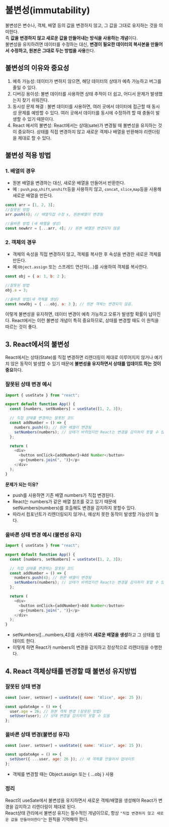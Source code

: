 # 불변성(immutability)

불변성은 변수나, 객체, 배열 등의 값을 변경하지 않고, 그 값을 그대로 유지하는 것을 의미한다.<br>
즉 **값을 변경하지 않고 새로운 값을 만들어내는 방식을 사용하는 개념**이다. <br>
불변성을 유지하려면 데이터를 수정하는 대신, **변경이 필요한 데이터의 복사본을 만들어서 수정하고, 원본은 그대로 두는 방법을 사용**한다.

## 불변성의 이유와 중요성

1. 예측 가능성: 데이터가 변하지 않으면, 해당 데이터의 상태가 예측 가능하고 버그를 줄일 수 있다.
2. 디버깅 용이성: 불변 데이터를 사용하면 상태 추적이 더 쉽고, 어디서 문제가 발생했는지 찾기 쉬워진다.
3. 동시성 문제 해결 : 불변 데이터를 사용하면, 여러 곳에서 데이터에 접근할 때 동시성 문제를 예방할 수 있다. 여러 곳에서 데이터를 동시에 수정하려 할 때 충돌이 발생할 수 있기 때문이다.
4. React 에서의 불변성: React에서는 상태(sate)가 변경될 때 불변성을 유지하는 것이 중요하다. 상태를 직접 변경하지 않고 새로운 객체나 배열을 반환해야 리렌더링을 제대로 할 수 있다.

## 불변성 적용 방법

### 1. 배열의 경우

- 원본 배열을 변경하는 대신, 새로운 배열을 만들어서 반환한다.
- 예 : `push`,`pop`,`shift`,`unshift`등을 사용하지 않고, `concat`, `slice`,`map`등을 사용해 새로운 배열을 만든다.

```js
const arr = [1, 2, 3];
//잘못된 방법
arr.push(4); // 배열직접 수정 x, 원본배열이 변경됨

//올바른 방법 (새 배열을 생성)
const newArr = [...arr, 4]; // 원본 배열은 변경되지 않음
```

### 2. 객체의 경우

- 객체의 속성을 직접 변경하지 않고, 객체를 복사한 후 속성을 변경한 새로운 객체를 만든다.
- 예:`Object.assign` 또는 스프레드 연산자(...)를 사용하여 객체를 복사한다.

```js
const obj = { a: 1, b: 2 };

//잘못된 방법
obj.a = 3;

//올바른 방법(새 객체를 생성)
const newObj = { ...obj, a: 3 }; // 원본 객체는 변경되지 않음.
```

이렇게 불변성을 유지하면, 데이터 변경이 예측 가능하고 오류가 발생할 확률이 납아진다. React에서는 이런 불변성 개념이 특히 중요하므로, 상태를 변경할 때도 이 원칙을 따르는 것이 좋다.

## 3. React에서의 불변성

React에서는 상태(State)를 직접 변경하면 리렌더링이 제대로 이루어지지 않거나 예기치 않은 동작이 발생할 수 있기 때문에 **불변성을 유지하면서 상태를 업데이트 하는 것이 중요**하다.

### 잘못된 상태 변경 예시

```js
import { useState } from "react";

export default function App() {
  const [numbers, setNumbers] = useState([1, 2, 3]);

  // 직접 상태를 변경하는 잘못된 코드
  const addNumber = () => {
    numbers.push(4); // 원본 배열이 변경됨
    setNumbers(numbers); // 상태가 바뀌었지만 React는 변경을 감지하지 못할 수 있음
  };

  return (
    <div>
      <button onClick={addNumber}>Add Number</button>
      <p>{numbers.join(", ")}</p>
    </div>
  );
}
```

**문제가 되는 이유?** <br>

- push를 사용하면 기존 배열 numbers가 직접 변경된다.
- React는 numbers가 같은 배열 참조를 갖고 있기 때문에 setNumbers(numbers)를 호출해도 변경을 감지하지 못할수 있다.
- 따라서 컴포넌트가 리렌더링되지 않거나, 예상치 못한 동작이 발생할 가능성이 높다.

### 올바른 상태 변경 예시 (불변성 유지)

```js
import { useState } from "react";

export default function App() {
  const [numbers, setNumbers] = useState([1, 2, 3]);

  // 직접 상태를 변경하는 잘못된 코드
  const addNumber = () => {
    numbers.push(4); // 원본 배열이 변경됨
    setNumbers(numbers); // 상태가 바뀌었지만 React는 변경을 감지하지 못할 수 있음
  };

  return (
    <div>
      <button onClick={addNumber}>Add Number</button>
      <p>{numbers.join(", ")}</p>
    </div>
  );
}
```

- setNumbers([...numbers,4])를 사용하여 **새로운 배열을 생성**하고 그 상태를 업데이트 한다.
- 이렇게 하면 React가 numbers의 변경을 감지하고 정상적으로 리렌더링을 수행한다.

## 4. React 객체상태를 변경할 때 불변성 유지방법

### 잘못된 상태 변경

```js
const [user, setUser] = useState({ name: "Alice", age: 25 });

const updateAge = () => {
  user.age = 26; // 원본 객체 변경 (잘못된 방법)
  setUser(user); // 상태 변경을 감지하지 못할 수 있음
};
```

### 올바른 상태 변경(불변성 유지)

```js
const [user, setUser] = useState({ name: "Alice", age: 25 });

const updateAge = () => {
  setUser({ ...user, age: 26 }); // 새 객체를 만들어서 업데이트
};
```

- 객체를 변경할 때는 Object.assign 또는 { ...obj } 사용

### 정리

React의 useSate에서 불변성을 유지하면서 새로운 객체/배열을 생성해야 React가 변경을 감지하고 리렌더링이 제대로 된다.<br>
React상태 관리에서 불변성 유지는 필수적인 개념이므로, 항상 `"직접 변경하지 않고 새로운 값을 만들어야한다"`는 원칙을 기억해야 한다.
